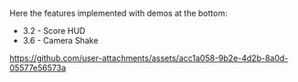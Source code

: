 Here the features implemented with demos at the bottom: 
- 3.2 - Score HUD
- 3.6 - Camera Shake

  

https://github.com/user-attachments/assets/acc1a058-9b2e-4d2b-8a0d-05577e56573a


